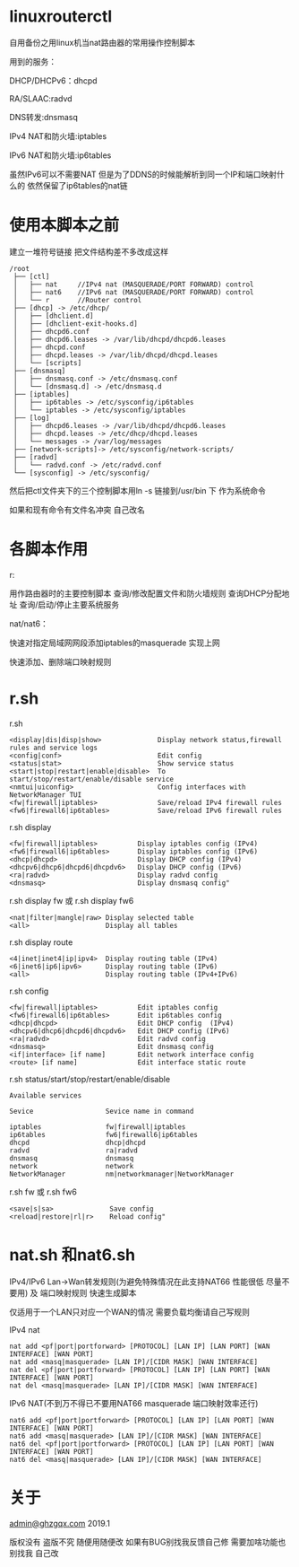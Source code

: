 # linuxrouterctl
自用备份之用linux机当nat路由器的常用操作控制脚本

用到的服务：

DHCP/DHCPv6：dhcpd

RA/SLAAC:radvd

DNS转发:dnsmasq

IPv4 NAT和防火墙:iptables

IPv6 NAT和防火墙:ip6tables

虽然IPv6可以不需要NAT 但是为了DDNS的时候能解析到同一个IP和端口映射什么的 依然保留了ip6tables的nat链

# 使用本脚本之前
建立一堆符号链接 把文件结构差不多改成这样

```
/root
 ├── [ctl]
 │   ├── nat     //IPv4 nat (MASQUERADE/PORT FORWARD) control
 │   ├── nat6    //IPv6 nat (MASQUERADE/PORT FORWARD) control
 │   └── r       //Router control
 ├── [dhcp] -> /etc/dhcp/
 │   ├── [dhclient.d]
 │   ├── [dhclient-exit-hooks.d]
 │   ├── dhcpd6.conf
 │   ├── dhcpd6.leases -> /var/lib/dhcpd/dhcpd6.leases
 │   ├── dhcpd.conf
 │   ├── dhcpd.leases -> /var/lib/dhcpd/dhcpd.leases
 │   └── [scripts]
 ├── [dnsmasq]
 │   ├── dnsmasq.conf -> /etc/dnsmasq.conf
 │   └── [dnsmasq.d] -> /etc/dnsmasq.d
 ├── [iptables]
 │   ├── ip6tables -> /etc/sysconfig/ip6tables
 │   └── iptables -> /etc/sysconfig/iptables
 ├── [log]
 │   ├── dhcpd6.leases -> /var/lib/dhcpd/dhcpd6.leases
 │   ├── dhcpd.leases -> /etc/dhcp/dhcpd.leases
 │   └── messages -> /var/log/messages
 ├── [network-scripts]-> /etc/sysconfig/network-scripts/
 ├── [radvd]
 │   └── radvd.conf -> /etc/radvd.conf
 └── [sysconfig] -> /etc/sysconfig/

```

然后把ctl文件夹下的三个控制脚本用ln -s 链接到/usr/bin 下 作为系统命令

如果和现有命令有文件名冲突 自己改名

# 各脚本作用

r:

用作路由器时的主要控制脚本 查询/修改配置文件和防火墙规则 查询DHCP分配地址 查询/启动/停止主要系统服务

nat/nat6：

快速对指定局域网网段添加iptables的masquerade 实现上网

快速添加、删除端口映射规则

# r.sh

r.sh
```	
<display|dis|disp|show>              Display network status,firewall rules and service logs
<config|conf>                        Edit config
<status|stat>                        Show service status
<start|stop|restart|enable|disable>  To start/stop/restart/enable/disable service
<nmtui|uiconfig>                     Config interfaces with NetworkManager TUI
<fw|firewall|iptables>               Save/reload IPv4 firewall rules
<fw6|firewall6|ip6tables>            Save/reload IPv6 firewall rules
```

r.sh display
 ```
<fw|firewall|iptables>          Display iptables config (IPv4)
<fw6|firewall6|ip6tables>       Display iptables config (IPv6)
<dhcp|dhcpd>                    Display DHCP config (IPv4)
<dhcpv6|dhcp6|dhcpd6|dhcpdv6>   Display DHCP config (IPv6)
<ra|radvd>                      Display radvd config
<dnsmasq>                       Display dnsmasq config"
 ```
 
 r.sh display fw 或 r.sh display fw6 
 ```
<nat|filter|mangle|raw> Display selected table
<all>                   Display all tables
 ```
 
 
 r.sh display route
 ```
 <4|inet|inet4|ip|ipv4>  Display routing table (IPv4)
 <6|inet6|ip6|ipv6>      Display routing table (IPv6)
 <all>                   Display routing table (IPv4+IPv6)
 ```
 
 r.sh config
 ```
<fw|firewall|iptables>          Edit iptables config 
<fw6|firewall6|ip6tables>       Edit ip6tables config
<dhcp|dhcpd>                    Edit DHCP config  (IPv4)
<dhcpv6|dhcp6|dhcpd6|dhcpdv6>   Edit DHCP config (IPv6)
<ra|radvd>                      Edit radvd config
<dnsmasq>                       Edit dnsmasq config
<if|interface> [if name]        Edit network interface config
<route> [if name]               Edit interface static route
 ```
 
 r.sh status/start/stop/restart/enable/disable
 
```
Available services

Sevice                  Sevice name in command

iptables                fw|firewall|iptables
ip6tables               fw6|firewall6|ip6tables
dhcpd                   dhcp|dhcpd
radvd                   ra|radvd
dnsmasq                 dnsmasq
network	                network
NetworkManager          nm|networkmanager|NetworkManager
```

r.sh fw 或 r.sh fw6
```
<save|s|sa>              Save config
<reload|restore|rl|r>    Reload config"
```

# nat.sh 和nat6.sh
IPv4/IPv6 Lan->Wan转发规则(为避免特殊情况在此支持NAT66 性能很低 尽量不要用) 及 端口映射规则 快速生成脚本

仅适用于一个LAN只对应一个WAN的情况 需要负载均衡请自己写规则

IPv4 nat
```
nat add <pf|port|portforward> [PROTOCOL] [LAN IP] [LAN PORT] [WAN INTERFACE] [WAN PORT]
nat add <masq|masquerade> [LAN IP]/[CIDR MASK] [WAN INTERFACE]
nat del <pf|port|portforward> [PROTOCOL] [LAN IP] [LAN PORT] [WAN INTERFACE] [WAN PORT]
nat del <masq|masquerade> [LAN IP]/[CIDR MASK] [WAN INTERFACE]

```

IPv6 NAT(不到万不得已不要用NAT66 masquerade 端口映射效率还行)
```
nat6 add <pf|port|portforward> [PROTOCOL] [LAN IP] [LAN PORT] [WAN INTERFACE] [WAN PORT]
nat6 add <masq|masquerade> [LAN IP]/[CIDR MASK] [WAN INTERFACE]
nat6 del <pf|port|portforward> [PROTOCOL] [LAN IP] [LAN PORT] [WAN INTERFACE] [WAN PORT]
nat6 del <masq|masquerade> [LAN IP]/[CIDR MASK] [WAN INTERFACE]

```



# 关于
admin@ghzgqx.com 
2019.1

版权没有 盗版不究 随便用随便改 如果有BUG别找我反馈自己修 需要加啥功能也别找我 自己改
